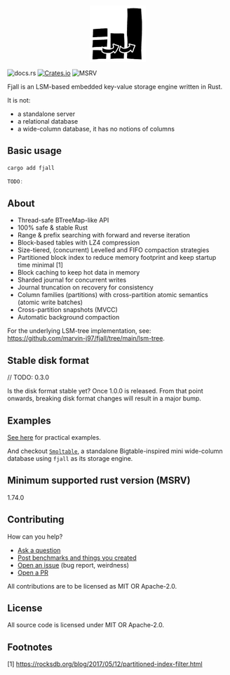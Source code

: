 <p align="center">
  <img src="/logo.png" height="128">
</p>
<p align="center>
  (temporary logo)
</p>

// TODO: 0.3.0

<!-- TODO: split CI pipelines, add badge here -->

[![docs.rs](https://img.shields.io/docsrs/fjall?color=green)](https://docs.rs/fjall)
[![Crates.io](https://img.shields.io/crates/v/fjall?color=blue)](https://crates.io/crates/fjall)
![MSRV](https://img.shields.io/badge/MSRV-1.74.0-blue)

Fjall is an LSM-based embedded key-value storage engine written in Rust.

It is not:

- a standalone server
- a relational database
- a wide-column database, it has no notions of columns

## Basic usage

```bash
cargo add fjall
```

```rs
TODO:
```

## About

- Thread-safe BTreeMap-like API
- 100% safe & stable Rust
- Range & prefix searching with forward and reverse iteration
- Block-based tables with LZ4 compression
- Size-tiered, (concurrent) Levelled and FIFO compaction strategies
- Partitioned block index to reduce memory footprint and keep startup time minimal [1]
- Block caching to keep hot data in memory
- Sharded journal for concurrent writes
- Journal truncation on recovery for consistency
- Column families (partitions) with cross-partition atomic semantics (atomic write batches)
- Cross-partition snapshots (MVCC)
- Automatic background compaction

For the underlying LSM-tree implementation, see: https://github.com/marvin-j97/fjall/tree/main/lsm-tree.

## Stable disk format

// TODO: 0.3.0

Is the disk format stable yet? Once 1.0.0 is released.
From that point onwards, breaking disk format changes will result
in a major bump.

## Examples

[See here](https://github.com/marvin-j97/fjall/tree/main/examples) for practical examples.

And checkout [`Smoltable`](https://github.com/marvin-j97/smoltable), a standalone Bigtable-inspired mini wide-column database using `fjall` as its storage engine.

## Minimum supported rust version (MSRV)

1.74.0

## Contributing

How can you help?

- [Ask a question](https://github.com/marvin-j97/fjall/discussions/new?category=q-a)
- [Post benchmarks and things you created](https://github.com/marvin-j97/fjall/discussions/new?category=show-and-tell)
- [Open an issue](https://github.com/marvin-j97/fjall/issues/new) (bug report, weirdness)
- [Open a PR](https://github.com/marvin-j97/fjall/compare)

All contributions are to be licensed as MIT OR Apache-2.0.

## License

All source code is licensed under MIT OR Apache-2.0.

## Footnotes

[1] https://rocksdb.org/blog/2017/05/12/partitioned-index-filter.html
